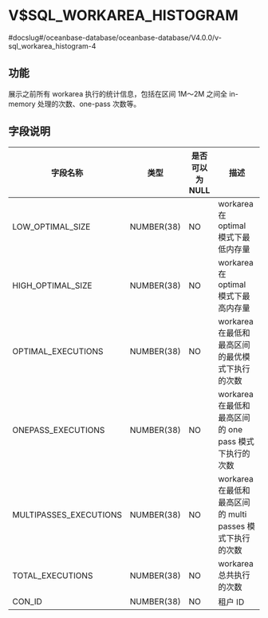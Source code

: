 V$SQL_WORKAREA_HISTOGRAM 
=============================================
#docslug#/oceanbase-database/oceanbase-database/V4.0.0/v-sql_workarea_histogram-4


**功能** 
---------------------------

展示之前所有 workarea 执行的统计信息，包括在区间 1M～2M 之间全 in-memory 处理的次数、one-pass 次数等。

**字段说明** 
-----------------------------



|        **字段名称**        |   **类型**   | **是否可以为 NULL** |                  **描述**                  |
|------------------------|------------|----------------|------------------------------------------|
| LOW_OPTIMAL_SIZE       | NUMBER(38) | NO             | workarea 在 optimal 模式下最低内存量              |
| HIGH_OPTIMAL_SIZE      | NUMBER(38) | NO             | workarea 在 optimal 模式下最高内存量              |
| OPTIMAL_EXECUTIONS     | NUMBER(38) | NO             | workarea 在最低和最高区间的最优模式下执行的次数             |
| ONEPASS_EXECUTIONS     | NUMBER(38) | NO             | workarea 在最低和最高区间的 one pass 模式下执行的次数     |
| MULTIPASSES_EXECUTIONS | NUMBER(38) | NO             | workarea 在最低和最高区间的 multi passes 模式下执行的次数 |
| TOTAL_EXECUTIONS       | NUMBER(38) | NO             | workarea 总共执行的次数                         |
| CON_ID                 | NUMBER(38) | NO             | 租户 ID                                    |



